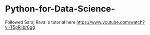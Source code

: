 # Python-for-Data-Science-
Followed Saraj Raval's tutorial here https://www.youtube.com/watch?v=T5pRlIbr6gg
